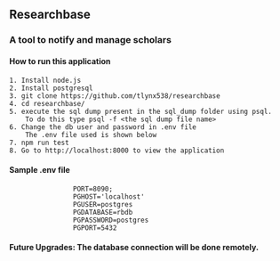 ## Researchbase 
### A tool to notify and manage scholars

#### How to run this application
    1. Install node.js 
    2. Install postgresql
    3. git clone https://github.com/tlynx538/researchbase
    4. cd researchbase/
    5. execute the sql dump present in the sql_dump folder using psql.
        To do this type psql -f <the sql dump file name>
    6. Change the db user and password in .env file
        The .env file used is shown below
    7. npm run test
    8. Go to http://localhost:8000 to view the application


#### Sample .env file 
``` 
                PORT=8090;
                PGHOST='localhost'
                PGUSER=postgres
                PGDATABASE=rbdb
                PGPASSWORD=postgres
                PGPORT=5432
```  
#### Future Upgrades: The database connection will be done remotely. 
